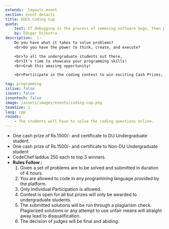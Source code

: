 ```yaml
---
extends: _layouts.event
section: event-details
title: DUCS Coding Cup
quote:
    text: If debugging is the process of removing software bugs, then programming must be the process of putting them in.
    by: Edsger Dijkstra
description:  |-
    Do you have what it takes to solve problems?
    <br>Do you have the power to think, create, and execute?

    <br>To all the undergraduate students out there,
    <br>It's time to showcase your programming skills!
    <br>Grab this amazing opportunity!

    <br>Participate in the coding contest to win exciting Cash Prizes, CodeChef laddus and Certificates! 💰

tag: programming
islive: false
isover: false
isnontech: false
image: /assets/images/events/coding-cup.png
teamSize: 1
lang: cpp
rounds:
    - The students will have to solve the coding questions online.
---
```

- One cash prize of Rs.1500/- and certificate to DU Undergraduate student.
- One cash prize of Rs.1500/- and certificate to Non-DU Undergraduate student
- CodeChef laddus 250 each to top 3 winners.
- **Rules Follow :**
    1. Given a set of problems are to be solved and submitted in duration of 4 hours.
    2. You are allowed to code in any programming language provided by the platform.
    3. Only Individual Participation is allowed.
    4. Contest is open for all but prizes will only be awarded to undergraduate students.
    5. The submitted solutions will be run through a plagiarism check. Plagiarized solutions or any attempt to use unfair means will straight away lead to disqualification.
    6. The decision of judges will be final and abiding.

